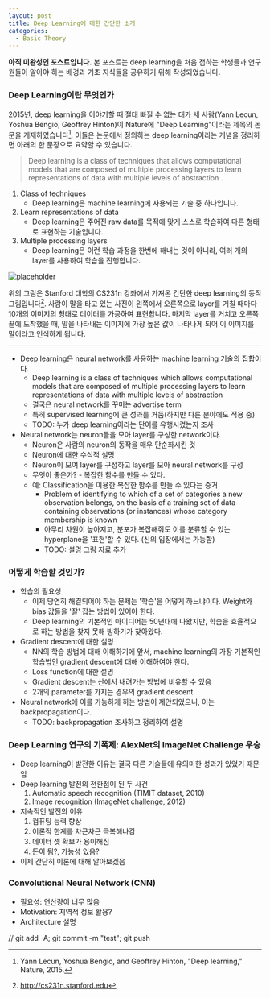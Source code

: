 ```yaml
---
layout: post
title: Deep Learning에 대한 간단한 소개
categories:
  - Basic Theory
---
```

**아직 미완성인 포스트입니다.** 본 포스트는 deep learning을 처음 접하는 학생들과 연구원들이 알아야 하는 배경과 기초 지식들을 공유하기 위해 작성되었습니다.

### Deep Learning이란 무엇인가
2015년, deep learning을 이야기할 때 절대 빠질 수 없는 대가 세 사람(Yann Lecun, Yoshua Bengio, Geoffrey Hinton)이 Nature에 "Deep Learning"이라는 제목의 논문을 게재하였습니다[^LeCun15]. 이들은 논문에서 정의하는 deep learning이라는 개념을 정리하면 아래의 한 문장으로 요약할 수 있습니다.

>Deep learning is a class of techniques that allows computational models that are composed of multiple processing layers to learn representations of data with multiple levels of abstraction .

1. Class of techniques
    + Deep learning은 machine learning에 사용되는 기술 중 하나입니다.
2. Learn representations of data
    + Deep learning은 주어진 raw data를 목적에 맞게 스스로 학습하여 다른 형태로 표현하는 기술입니다.
3. Multiple processing layers
    + Deep learning은 이런 학습 과정을 한번에 해내는 것이 아니라, 여러 개의 layer를 사용하여 학습을 진행합니다.

![placeholder](https://i.imgur.com/ahRk6zc.png "Figure 1")

위의 그림은 Stanford 대학의 CS231n 강좌에서 가져온 간단한 deep learning의 동작 그림입니다[^CS231n17]. 사람이 말을 타고 있는 사진이 왼쪽에서 오른쪽으로 layer를 거칠 때마다 10개의 이미지의 형태로 데이터를 가공하여 표현합니다. 마지막 layer를 거치고 오른쪽 끝에 도착했을 때, 말을 나타내는 이미지에 가장 높은 값이 나타나게 되어 이 이미지를 말이라고 인식하게 됩니다.


---
* Deep learning은 neural network를 사용하는 machine learning 기술의 집합이다.
  + Deep learning is a class of techniques which allows computational models that are composed of multiple processing layers to learn representations of data with multiple levels of abstraction
  + 결국은 neural network를 꾸미는 advertise term
  + 특히 supervised learning에 큰 성과를 거둠(하지만 다른 분야에도 적용 중)
  + TODO: 누가 deep learning이라는 단어를 유행시켰는지 조사
* Neural network는 neuron들을 모아 layer를 구성한 network이다.
  + Neuron은 사람의 neuron의 동작을 매우 단순화시킨 것
  + Neuron에 대한 수식적 설명
  + Neuron이 모여 layer를 구성하고 layer를 모아 neural network를 구성
  + 무엇이 좋은가? - 복잡한 함수를 만들 수 있다.
  + 예: Classification을 이용한 복잡한 함수를 만들 수 있다는 증거
    - Problem of identifying to which of a set of categories a new observation belongs, on the basis of a training set of data containing observations (or instances) whose category membership is known
    - 아무리 차원이 높아지고, 분포가 복잡해줘도 이를 분류할 수 있는 hyperplane을 '표현'할 수 있다. (신의 입장에서는 가능함)
    - TODO: 설명 그림 자료 추가

### 어떻게 학습할 것인가?

* 학습의 필요성
  + 이제 당연히 해결되어야 하는 문제는 '학습'을 어떻게 하느냐이다. Weight와 bias 값들을 '잘' 잡는 방법이 있어야 한다.
  + Deep learning의 기본적인 아이디어는 50년대에 나왔지만, 학습을 효율적으로 하는 방법을 찾지 못해 빙하기가 찾아왔다.
* Gradient descent에 대한 설명
  + NN의 학습 방법에 대해 이해하기에 앞서, machine learning의 가장 기본적인 학습법인 gradient descent에 대해 이해하여야 한다.
  + Loss function에 대한 설명
  + Gradient descent는 산에서 내려가는 방법에 비유할 수 있음
  + 2개의 parameter를 가지는 경우의 gradient descent
* Neural network에 이를 가능하게 하는 방법이 제안되었으니, 이는 backpropagation이다.
  + TODO: backpropagation 조사하고 정리하여 설명

### Deep Learning 연구의 기폭제: AlexNet의 ImageNet Challenge 우승

* Deep learning이 발전한 이유는 결국 다른 기술들에 유의미한 성과가 있었기 때문임
* Deep learning 발전의 전환점이 된 두 사건
  1. Automatic speech recognition (TIMIT dataset, 2010)
  2. Image recognition (ImageNet challenge, 2012)
* 지속적인 발전의 이유
  1. 컴퓨팅 능력 향상
  2. 이론적 한계를 차근차근 극복해나감
  3. 데이터 셋 확보가 용이해짐
  4. 돈이 됨?, 가능성 있음?
* 이제 간단히 이론에 대해 알아보겠음

[^LeCun15]: Yann Lecun, Yoshua Bengio, and Geoffrey Hinton, "Deep learning," Nature, 2015.
[^CS231n17]: http://cs231n.stanford.edu


### Convolutional Neural Network (CNN)

* 필요성: 연산량이 너무 많음
* Motivation: 지역적 정보 활용?
* Architecture 설명


// git add -A; git commit -m "test"; git push
